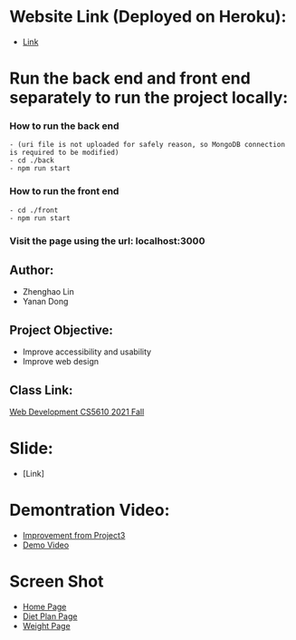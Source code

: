 # Website Link (Deployed on Heroku):
  - [Link](https://health-manager-project4.herokuapp.com/)

# Run the back end and front end separately to run the project locally:
  ### How to run the back end
    - (uri file is not uploaded for safely reason, so MongoDB connection is required to be modified)
    - cd ./back
    - npm run start
  ### How to run the front end
    - cd ./front
    - npm run start
  ### Visit the page using the url: localhost:3000

## Author: 
- Zhenghao Lin
- Yanan Dong

## Project Objective:
- Improve accessibility and usability
- Improve web design

## Class Link: 
[Web Development CS5610 2021 Fall](https://johnguerra.co/classes/webDevelopment_fall_2021/)

# Slide:
  - [Link]

# Demontration Video:
  - [Improvement from Project3](https://youtu.be/jYC30CNmQVY)
  - [Demo Video](https://youtu.be/fr99rkJ-oxQ)

# Screen Shot
  - [Home Page](https://github.com/gyouzazuoyg/Advanced-HealthManager/blob/main/homepage.jpg?raw=true)
  - [Diet Plan Page](https://github.com/gyouzazuoyg/Advanced-HealthManager/blob/main/diet_plan.jpg?raw=true)
  - [Weight Page](https://github.com/gyouzazuoyg/Advanced-HealthManager/blob/main/weight.jpg?raw=true)
